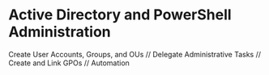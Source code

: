 # Active Directory and PowerShell Administration
Create User Accounts, Groups, and OUs // Delegate Administrative Tasks // Create and Link GPOs // Automation

